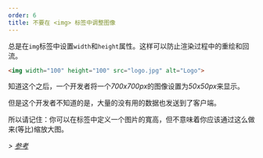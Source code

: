 ```yaml
---
order: 6
title: 不要在 <img> 标签中调整图像
---
```


总是在`img`标签中设置`width`和`height`属性。这样可以防止渲染过程中的重绘和回流。

```html
<img width="100" height="100" src="logo.jpg" alt="Logo">
```

知道这个之后，一个开发者将一个*700x700px*的图像设置为*50x50px*来显示。

但是这个开发者不知道的是，大量的没有用的数据也发送到了客户端。

所以请记住：你可以在标签中定义一个图片的寬高，但不意味着你应该通过这么做来(等比)缩放大图。

*> [参考](https://github.com/zenorocha/browser-diet/wiki/References#dont-rescale-images-in-markup)*
